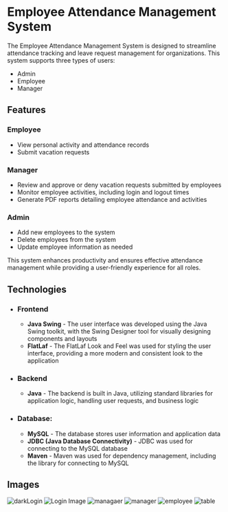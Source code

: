 # Employee Attendance Management System
The Employee Attendance Management System is designed to streamline attendance tracking and leave request management for organizations.
This system supports three types of users: 
* Admin
* Employee
* Manager

## Features
### Employee

* View personal activity and attendance records
* Submit vacation requests

### Manager

* Review and approve or deny vacation requests submitted by employees
* Monitor employee activities, including login and logout times
* Generate PDF reports detailing employee attendance and activities

### Admin

* Add new employees to the system
* Delete employees from the system
* Update employee information as needed

This system enhances productivity and ensures effective attendance management while providing a user-friendly experience for all roles.

## Technologies
* ### Frontend
    *   __Java Swing__ - The user interface was developed using the Java Swing toolkit, with the Swing Designer tool for visually designing components and layouts
    * __FlatLaf__ - The FlatLaf Look and Feel was used for styling the user interface, providing a more modern and consistent look to the application

* ### Backend
    * __Java__ - The backend is built in Java, utilizing standard libraries for application logic, handling user requests, and business logic

* ### Database:
    * __MySQL__ - The database stores user information and application data
    * __JDBC (Java Database Connectivity)__ - JDBC was used for connecting to the MySQL database
    * __Maven__ - Maven was used for dependency management, including the library for connecting to MySQL


## Images

![darkLogin](https://github.com/user-attachments/assets/1560f933-1802-4248-ac83-8803e208a291)
![Login Image](https://github.com/user-attachments/assets/a94a8354-d482-484d-8826-be2948b02936)
![managaer](https://github.com/user-attachments/assets/30a2f069-b261-40e2-b352-5e41dd59a0ef)
![manager](https://github.com/user-attachments/assets/def94db4-94ae-4db7-873b-ef9713bfb213)
![employee](https://github.com/user-attachments/assets/89c49f56-48aa-4196-981d-7cd9b65c1d02)
![table](https://github.com/user-attachments/assets/91da47a0-160e-40ec-85dd-c662ff1e57c1)

